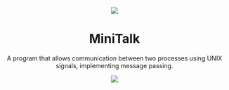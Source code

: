 <p align="center" dir="auto"><img src="https://raw.githubusercontent.com/ayogun/42-project-badges/refs/heads/main/covers/cover-minitalk-bonus.png" /></p>

<h1 align="center" dir="auto">MiniTalk</h1>

<p align="center" dir="auto">A program that allows communication between two processes using UNIX signals, implementing message passing.</p>

<p align="center" dir="auto"><img src="https://raw.githubusercontent.com/ayogun/42-project-badges/refs/heads/main/badges/minitalkm.png" /></p>
<!-- <h3 align="center" dir="auto">125/125 ✅</h3> -->
